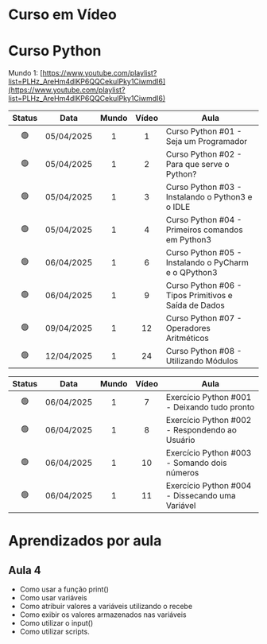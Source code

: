 <h1>Curso em Vídeo</h1>



# Curso Python

Mundo 1: [https://www.youtube.com/playlist?list=PLHz_AreHm4dlKP6QQCekuIPky1CiwmdI6](https://www.youtube.com/playlist?list=PLHz_AreHm4dlKP6QQCekuIPky1CiwmdI6)

| Status  | Data       | Mundo | Vídeo | Aula                                                 |
|:--:     |:--:        |:--:   |:--:   |--                                                    |
| 🟢      | 05/04/2025 | 1     | 1     | Curso Python #01 - Seja um Programador               |
| 🟢      | 05/04/2025 | 1     | 2     | Curso Python #02 - Para que serve o Python?          |
| 🟢      | 05/04/2025 | 1     | 3     | Curso Python #03 - Instalando o Python3 e o IDLE     |
| 🟢      | 05/04/2025 | 1     | 4     | Curso Python #04 - Primeiros comandos em Python3     |
| 🟢      | 06/04/2025 | 1     | 6     | Curso Python #05 - Instalando o PyCharm e o QPython3 |
| 🟢      | 06/04/2025 | 1     | 9     | Curso Python #06 - Tipos Primitivos e Saída de Dados |
| 🟢      | 09/04/2025 | 1     | 12    | Curso Python #07 - Operadores Aritméticos            |
| 🟢      | 12/04/2025 | 1     | 24    | Curso Python #08 - Utilizando Módulos                |


| Status  | Data       | Mundo | Vídeo | Aula                                                 |
|:--:     |:--:        |:--:   |:--:   |--                                                    |
| 🟢      | 06/04/2025 | 1     | 7     | Exercício Python #001 - Deixando tudo pronto         |
| 🟢      | 06/04/2025 | 1     | 8     | Exercício Python #002 - Respondendo ao Usuário       |
| 🟢      | 06/04/2025 | 1     | 10    | Exercício Python #003 - Somando dois números         |
| 🟢      | 06/04/2025 | 1     | 11    | Exercício Python #004 - Dissecando uma Variável      |



# Aprendizados por aula
## Aula 4
* Como usar a função print()
* Como usar variáveis
* Como atribuir valores a variáveis utilizando o recebe
* Como exibir os valores armazenados nas variáveis
* Como utilizar o input()
* Como utilizar scripts.


